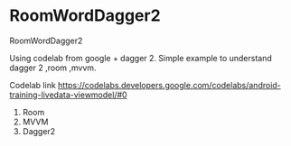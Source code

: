 # RoomWordDagger2
RoomWordDagger2

Using codelab from google + dagger 2. Simple example to understand dagger 2 ,room ,mvvm.

Codelab link https://codelabs.developers.google.com/codelabs/android-training-livedata-viewmodel/#0


1. Room
2. MVVM
3. Dagger2
